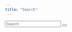 ```yaml
---
title: "Search"
---
```

<script id="searchResultsTmpl" type="text/x-handlebars-template">
    {{#if hits}}
        <nav class="level">
            <div class="level-left">
                <div class="level-item">
                    <h3 class="title is-3">Results</h3>
                </div>
            </div>
            <div class="level-right">
                <div class="level-item">
                    <span class="tag is-info is-light">{{message}}</span>
                </div>
            </div>
        </nav>
        {{#each hits as |hit|}}
            {{> searchResultTmpl hit}}
        {{/each}}
    {{else}}
    <nav class="level">
        <div class="level-left">
            <div class="level-item">
                <h3 class="title is-3">No Results</h3>
            </div>
        </div>
    </nav>
    {{/if}}
    <div class="content column is-one-fifth is-offset-two-fifths">
        {{#if previousPage}}
        <button type="button" class="button is-small" onclick="jumpToPage({{previousPage}})">&laquo; Previous</button>
        {{/if}}
        {{#if nextPage}}
        <button type="button" class="button is-small" onclick="jumpToPage({{nextPage}})">Next &raquo;</button>
        {{/if}}
    </div>
</script>
<script id="searchResultTmpl" type="text/x-handlebars-template">
    {{> resultTmpl }}
</script>
<script id="resultTmpl" type="text/x-handlebars-template">
    <div class="well">
        <strong>{{document.title}}</strong>
        <button type="button" class="badge is-dark is-pulled-right" onclick="return toggleScore('{{id}}')">{{roundScore score}}</button>
        <p>{{document.content}}</p>
        <div id="score-{{id}}" style="display:none">
            <strong>Score Explanation</strong>
            <ul class="tree">
                {{> searchResultExplanationTmpl explanation}}
            </ul>
        </div>
    </div>
</script>
<script id="searchResultExplanationTmpl" type="text/x-handlebars-template">
    <li><span class="is-size-7">{{value}} - {{message}}</span>
        {{#if children}}
            <ul>
                {{#each children as |child|}}
                    {{> searchResultExplanationTmpl child}}
                {{/each}}
            </ul>
        {{/if}}
    </li>
</script>
<script id="aggregationsTmpl" type="text/x-handlebars-template">
    {{#if hits}}
        <h4 class="title is-4">Filter</h4>
        {{#if aggregations}}
            {{#each aggregations as |aggregation|}}
                {{#if aggregation.values}}
                    {{> aggregationTmpl aggregation}}
                {{/if}}
        {{/each}}
        {{/if}}
    {{/if}}
</script>
<script id="aggregationTmpl" type="text/x-handlebars-template">
    <div class="box">
        <strong>{{display_name}}</strong>
        {{#each values as |value|}}
            {{#if value.count}}
            <div class="field">
                <label class="checkbox">
                    {{#if value.filtered}}
                    <input name="f_{{../filter_name}}" value="{{value.filter_name}}" checked type="checkbox" onclick="resubmit()" style="vertical-align: middle;">
                    {{else}}
                    <input name="f_{{../filter_name}}" value="{{value.filter_name}}" type="checkbox" onclick="resubmit()" style="vertical-align: middle;">
                    {{/if}}
                    <span class="is-size-7" style="vertical-align: middle;">{{value.display_name}} ({{value.count}})</span>
                </label>
            </div>
            {{/if}}
        {{/each}}
    </div>
</script>

<form action="/search" method="get" id="searchForm">
<input id="page" name="p" value="1" type="hidden"/>
<span class="input-group-btn">
    <input id="query" name="q" type="text" class="form-control input-lg" placeholder="Search" />
    <button id="searchButton" class="btn btn-lg" type="submit">
        <i class="glyphicon glyphicon-search"></i>
    </button>
</span>

<div class="column is-half is-offset-one-quarter">
    <div class="columns">
        <div id="searchResultsArea" class="column is-three-quarters">

</div>
<div id="aggregationsArea" class="column is-one-quarter">

</div>
</div>
</div>

</form>